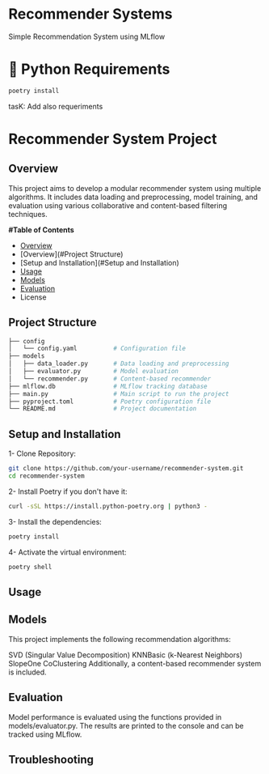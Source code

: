 # Recommender Systems
Simple Recommendation System using MLflow 

# 🐍 Python Requirements

```bash 
poetry install 
```
tasK: Add also requeriments 

# Recommender System Project
## Overview 

This project aims to develop a modular recommender system using multiple algorithms. It includes data loading and preprocessing, model training, and evaluation using various collaborative and content-based filtering techniques.

**#Table of Contents**
- [Overview](#overview)
- [Overview](#Project Structure)
- [Setup and Installation](#Setup and Installation)
- [Usage](#Usage)
- [Models](#Models)
- [Evaluation](#Evaluation)
- License

## Project Structure

```bash 
├── config
│   └── config.yaml          # Configuration file
├── models
│   ├── data_loader.py       # Data loading and preprocessing
│   ├── evaluator.py         # Model evaluation
│   └── recommender.py       # Content-based recommender
├── mlflow.db                # MLflow tracking database
├── main.py                  # Main script to run the project
├── pyproject.toml           # Poetry configuration file
└── README.md                # Project documentation
```
## Setup and Installation

1- Clone Repository:

```bash 
git clone https://github.com/your-username/recommender-system.git
cd recommender-system
```

2- Install Poetry if you don't have it:

```bash
curl -sSL https://install.python-poetry.org | python3 -
```

3- Install the dependencies:

```bash
poetry install
```

4- Activate the virtual environment:

```bash
poetry shell
```

## Usage


## Models

This project implements the following recommendation algorithms:

SVD (Singular Value Decomposition)
KNNBasic (k-Nearest Neighbors)
SlopeOne
CoClustering
Additionally, a content-based recommender system is included.

## Evaluation

Model performance is evaluated using the functions provided in models/evaluator.py. The results are printed to the console and can be tracked using MLflow.

## Troubleshooting
